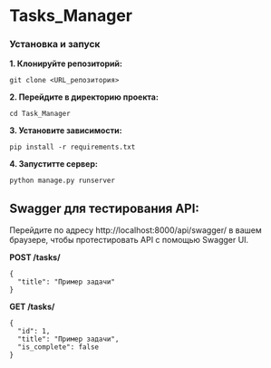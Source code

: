 # Tasks_Manager

### Установка и запуск
**1. Клонируйте репозиторий:**
   ```
   git clone <URL_репозитория>
   ```
**2. Перейдите в директорию проекта:**
   ```
   cd Task_Manager
   ```
**3. Установите зависимости:**
   ```
   pip install -r requirements.txt
   ```
**4. Запуститте сервер:**
   ```
   python manage.py runserver
   ```

## Swagger для тестирования API:
  Перейдите по адресу  http://localhost:8000/api/swagger/ в вашем браузере, 
  чтобы протестировать API с помощью Swagger UI.
  
 **POST /tasks/**
  ```
  {
    "title": "Пример задачи"
  }
  ```
  **GET /tasks/**
  ```
  {
    "id": 1,
    "title": "Пример задачи",
    "is_complete": false
  }
  ```

